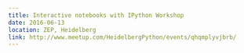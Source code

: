 ```yaml
---
title: Interactive notebooks with IPython Workshop
date: 2016-06-13
location: ZEP, Heidelberg
link: http://www.meetup.com/HeidelbergPython/events/qhqmplyvjbrb/
---
```

